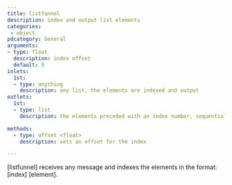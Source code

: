 ```yaml
---
title: listfunnel
description: index and output list elements
categories:
 - object
pdcategory: General
arguments:
- type: float
  description: index offset
  default: 0
inlets:
  1st:
  - type: anything
    description: any list, the elements are indexed and output
outlets:
  1st:
  - type: list
    description: the elements preceded with an index number, sequentially

methods:
  - type: offset <float>
    description: sets an offset for the index

---
```


[listfunnel] receives any message and indexes the elements in the format: [index] [element].
